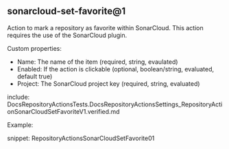 ## sonarcloud-set-favorite@1

Action to mark a repository as favorite within SonarCloud. This action requires the use of the SonarCloud plugin.

Custom properties:

- Name: The name of the item (required, string, evaulated)
- Enabled: If the action is clickable (optional, boolean/string, evaluated, default true)
- Project: The SonarCloud project key (required, string, evaluated)

include: DocsRepositoryActionsTests.DocsRepositoryActionsSettings_RepositoryActionSonarCloudSetFavoriteV1.verified.md

Example:

snippet: RepositoryActionsSonarCloudSetFavorite01
